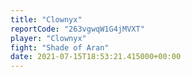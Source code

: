 ```yaml
---
title: "Clownyx"
reportCode: "263vgwqW1G4jMVXT"
player: "Clownyx"
fight: "Shade of Aran"
date: 2021-07-15T18:53:21.415000+00:00
---
```

